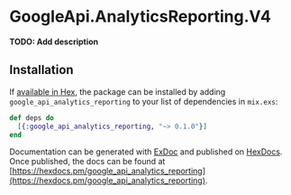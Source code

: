 # GoogleApi.AnalyticsReporting.V4

**TODO: Add description**

## Installation

If [available in Hex](https://hex.pm/docs/publish), the package can be installed
by adding `google_api_analytics_reporting` to your list of dependencies in `mix.exs`:

```elixir
def deps do
  [{:google_api_analytics_reporting, "~> 0.1.0"}]
end
```

Documentation can be generated with [ExDoc](https://github.com/elixir-lang/ex_doc)
and published on [HexDocs](https://hexdocs.pm). Once published, the docs can
be found at [https://hexdocs.pm/google_api_analytics_reporting](https://hexdocs.pm/google_api_analytics_reporting).
